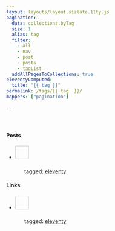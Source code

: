 ```yaml
---
layout: layouts/layout.sizlate.11ty.js
pagination:
  data: collections.byTag
  size: 1
  alias: tag
  filter:
    - all
    - nav
    - post
    - posts
    - tagList
  addAllPagesToCollections: true
eleventyComputed:
  title: "{{ tag }}"
permalink: /tags/{{ tag  }}/
mappers: ["pagination"]

---
```

<div class="category"><header class="category">
    
</header>
<div class=" contained honey-teir1">
    <p class="summary"></p>
</div>
<div class="category contained"></div></div>


<div class="category-summary contained">
<h4>Posts</h4>
<ul class="posts_holder"><li class="section link">
    <a class="link" target="other_window" href="">
        <h5>
            <img class="favIcon" alt=""  width="35px" height="35px"><span class="title"></span>
        </h5>
    </a>
     <ul class="tags">
        <span>tagged:</span>
        <a class="button tag" href="/tags/eleventy/index.html">eleventy</a>
    </ul>
    <span class="created"></span>
</li></ul>
</div>

<div class="category-summary contained">
<h4>Links</h4>
<ul class="links_holder"><li class="section link">
    <a class="link" target="_blank" href=" ">
        <h5>
            <img class="favIcon" alt=""   width="35px" height="35px"><span class="title"></span>
        </h5>
    </a>
     <ul class="tags">
        <span>tagged:</span>
        <a class="button tag" href="/tags/eleventy/index.html">eleventy</a>
    </ul>
    <span class="created"></span>
</li></ul>
</div>